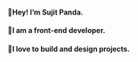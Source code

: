 #### 🍁Hey! I’m Sujit Panda.
#### 🌱I am a front-end developer.
#### 💞️I love to build and design projects.
#### 




